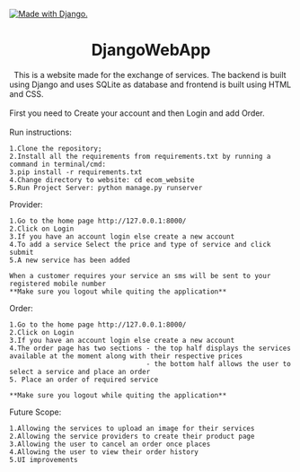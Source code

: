 <a href="http://www.djangoproject.com/"><img src="https://www.djangoproject.com/m/img/badges/djangomade124x25.gif" border="0" alt="Made with Django." title="Made with Django." /></a>
<h1 align="center">DjangoWebApp
</h1>
&nbsp
This is a website made for the exchange of services.
The backend is built using Django and uses SQLite as database and frontend is built using HTML and CSS.
<br>
<br>
First you need to Create your account and then Login and add Order.

<br>
<br>
Run instructions:

    1.Clone the repository;
    2.Install all the requirements from requirements.txt by running a command in terminal/cmd:
    3.pip install -r requirements.txt
    4.Change directory to website: cd ecom_website
    5.Run Project Server: python manage.py runserver

Provider:

    1.Go to the home page http://127.0.0.1:8000/
    2.Click on Login
    3.If you have an account login else create a new account
    4.To add a service Select the price and type of service and click submit
    5.A new service has been added
    
    When a customer requires your service an sms will be sent to your registered mobile number
    **Make sure you logout while quiting the application**
    
    
Order:

    1.Go to the home page http://127.0.0.1:8000/
    2.Click on Login
    3.If you have an account login else create a new account
    4.The order page has two sections - the top half displays the services available at the moment along with their respective prices
                                      - the bottom half allows the user to select a service and place an order
    5. Place an order of required service
    
    **Make sure you logout while quiting the application**
    
Future Scope:

    1.Allowing the services to upload an image for their services
    2.Allowing the service providers to create their product page
    3.Allowing the user to cancel an order once places
    4.Allowing the user to view their order history
    5.UI improvements

    
